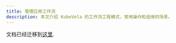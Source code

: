 ```yaml
---
title: 管理应用工作流
description: 本文介绍 KubeVela 的工作流工程模式，常用操作和适用的场景。
---
```


文档已经迁移到[这里](../how-to/dashboard/application/create-application#deploy-application).